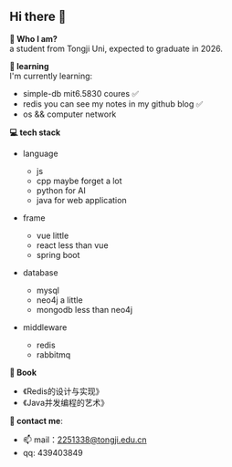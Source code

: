## Hi there 👋

<!--
**ggstudy11/ggstudy11** is a ✨ _special_ ✨ repository because its `README.md` (this file) appears on your GitHub profile.

Here are some ideas to get you started:

- 🔭 I’m currently working on ...
- 🌱 I’m currently learning ...
- 👯 I’m looking to collaborate on ...
- 🤔 I’m looking for help with ...
- 💬 Ask me about ...
- 📫 How to reach me: ...
- 😄 Pronouns: ...
- ⚡ Fun fact: ...
-->

**🤔 Who I am?**   
a student from Tongji Uni, expected to graduate in 2026.

**🌱 learning**  
I'm currently learning:
- simple-db mit6.5830 coures ✅
- redis you can see my notes in my github blog ✅
- os && computer network

**💻 tech stack**
- language
  - js
  - cpp maybe forget a lot
  - python for AI
  - java for web application

- frame
  - vue little
  - react less than vue
  - spring boot

- database
  - mysql
  - neo4j a little
  - mongodb less than neo4j

- middleware
  - redis
  - rabbitmq


**📖 Book**
- 《Redis的设计与实现》
- 《Java并发编程的艺术》

**📱 contact me**: 
- 📫 mail：2251338@tongji.edu.cn
- qq: 439403849
